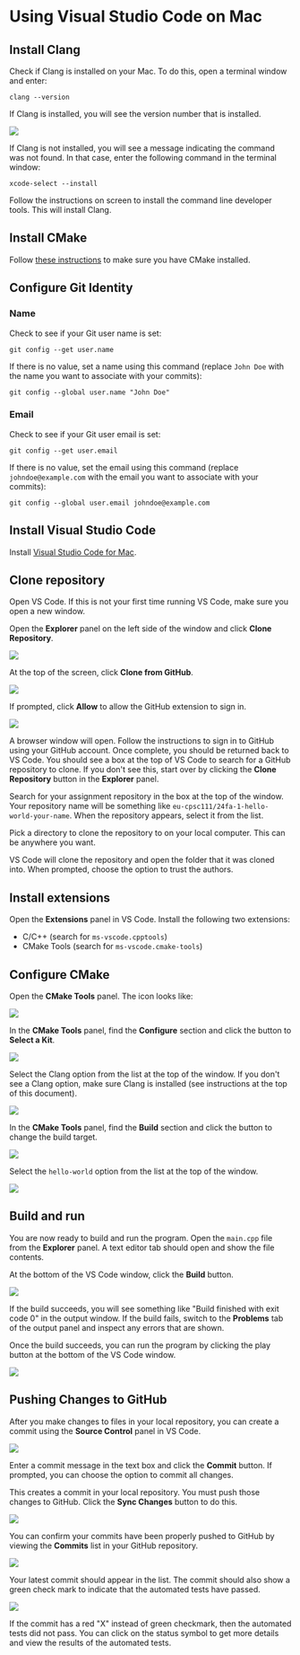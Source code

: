 # Using Visual Studio Code on Mac

## Install Clang

Check if Clang is installed on your Mac. To do this, open a terminal window and enter:

```
clang --version
```

If Clang is installed, you will see the version number that is installed.

![](./img/mac-vscode-clang.png)

If Clang is not installed, you will see a message indicating the command was not found. In that case, enter the following command in the terminal window:

```
xcode-select --install
```

Follow the instructions on screen to install the command line developer tools. This will install Clang.

## Install CMake

Follow [these instructions](../cmake-on-mac.md) to make sure you have CMake installed.

## Configure Git Identity

### Name

Check to see if your Git user name is set:

```
git config --get user.name
```

If there is no value, set a name using this command (replace `John Doe` with the name you want to associate with your commits):

```
git config --global user.name "John Doe"
```

### Email

Check to see if your Git user email is set:

```
git config --get user.email
```

If there is no value, set the email using this command (replace `johndoe@example.com` with the email you want to associate with your commits):

```
git config --global user.email johndoe@example.com
```

## Install Visual Studio Code

Install [Visual Studio Code for Mac](https://code.visualstudio.com/docs/setup/mac).

## Clone repository

Open VS Code. If this is not your first time running VS Code, make sure you open a new window.

Open the **Explorer** panel on the left side of the window and click **Clone Repository**.

![](./img/mac-vscode-clone.png)

At the top of the screen, click **Clone from GitHub**.

![](./img/mac-vscode-clone-github.png)

If prompted, click **Allow** to allow the GitHub extension to sign in.

![](./img/mac-vscode-allow.png)

A browser window will open. Follow the instructions to sign in to GitHub using your GitHub account. Once complete, you should be returned back to VS Code. You should see a box at the top of VS Code to search for a GitHub repository to clone. If you don't see this, start over by clicking the **Clone Repository** button in the **Explorer** panel.

Search for your assignment repository in the box at the top of the window. Your repository name will be something like `eu-cpsc111/24fa-1-hello-world-your-name`. When the repository appears, select it from the list.

Pick a directory to clone the repository to on your local computer. This can be anywhere you want.

VS Code will clone the repository and open the folder that it was cloned into. When prompted, choose the option to trust the authors.

## Install extensions

Open the **Extensions** panel in VS Code. Install the following two extensions:

- C/C++ (search for `ms-vscode.cpptools`)
- CMake Tools (search for `ms-vscode.cmake-tools`)

## Configure CMake

Open the **CMake Tools** panel. The icon looks like:

![](./img/mac-vscode-cmake-tools-icon.png)

In the **CMake Tools** panel, find the **Configure** section and click the button to **Select a Kit**.

![](./img/mac-vscode-cmake-tools-kit.png)

Select the Clang option from the list at the top of the window. If you don't see a Clang option, make sure Clang is installed (see instructions at the top of this document).

![](./img/mac-vscode-cmake-tools-kit-clang.png)

In the **CMake Tools** panel, find the **Build** section and click the button to change the build target.

![](./img/mac-vscode-cmake-tools-build.png)

Select the `hello-world` option from the list at the top of the window.

![](./img/mac-vscode-cmake-tools-build-select.png)

## Build and run

You are now ready to build and run the program. Open the `main.cpp` file from the **Explorer** panel. A text editor tab should open and show the file contents.

At the bottom of the VS Code window, click the **Build** button.

![](./img/mac-vscode-build.png)

If the build succeeds, you will see something like "Build finished with exit code 0" in the output window. If the build fails, switch to the **Problems** tab of the output panel and inspect any errors that are shown.

Once the build succeeds, you can run the program by clicking the play button at the bottom of the VS Code window.

![](./img/mac-vscode-run.png)

## Pushing Changes to GitHub

After you make changes to files in your local repository, you can create a commit using the **Source Control** panel in VS Code.

![](./img/mac-vscode-git-commit.png)

Enter a commit message in the text box and click the **Commit** button. If prompted, you can choose the option to commit all changes.

This creates a commit in your local repository. You must push those changes to GitHub. Click the **Sync Changes** button to do this.

![](./img/mac-vscode-git-sync.png)

You can confirm your commits have been properly pushed to GitHub by viewing the **Commits** list in your GitHub repository.

![](./img/github-commits-button.png)

Your latest commit should appear in the list. The commit should also show a green check mark to indicate that the automated tests have passed.

![](./img/github-commits-list.png)

If the commit has a red "X" instead of green checkmark, then the automated tests did not pass. You can click on the status symbol to get more details and view the results of the automated tests.
